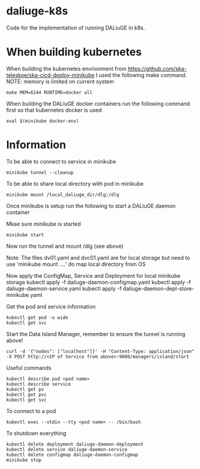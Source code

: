 # daliuge-k8s
Code for the implementation of running DALiuGE in k8s.

# When building kubernetes
When building the kubernetes envrionment from https://github.com/ska-teleskoe/ska-cicd-deploy-minikube I used the following make command. NOTE: memory is limited on current system

	make MEM=6144 RUNTIME=docker all

When building the DALiuGE docker containers run the following command first so that kubernetes docker is used

	eval $(minikube docker-env)


# Information
To be able to connect to service in minikube

	minikube tunnel --cleanup

To be able to share local directory with pod in minikube

	minikube mount /local_daliuge_dir/dlg:/dlg


Once minikube is setup run the following to start a DALiuGE daemon container

	

Mkae sure minikube is started

	minikube start

Now run the tunnel and mount /dlg (see above)

Note: The files dv01.yaml and dvc01.yaml are for local storage but need to use 'minikube mount ....' do map local directory from OS

Now apply the ConfigMap, Service and Deployment for local minikube storage
	kubectl apply -f daliuge-daemon-configmap.yaml
	kubectl apply -f daliuge-daemon-service.yaml
	kubectl apply -f daliuge-daemon-depl-store-minikube.yaml

Get the pod and service information

	kubectl get pod -o wide
	kubectl get svc

Start the Data Island Manager, remember to ensure the tunnel is running above!

	curl -d '{"nodes": ["localhost"]}' -H "Content-Type: application/json" -X POST http://<IP of Service from above>:9000/managers/island/start

Useful commands

	kubectl describe pod <pod name>
	kubectl describe service
	kubectl get pv
	kubectl get pvc
	kubectl get svc

To connect to a pod

	kubectl exec --stdin --tty <pod name> -- /bin/bash

To shutdown everything

	kubectl delete deployment daliuge-daemon-deployment
	kubectl delete service daliuge-daemon-service
	kubectl delete configmap daliuge-daemon-configmap
	minikube stop


